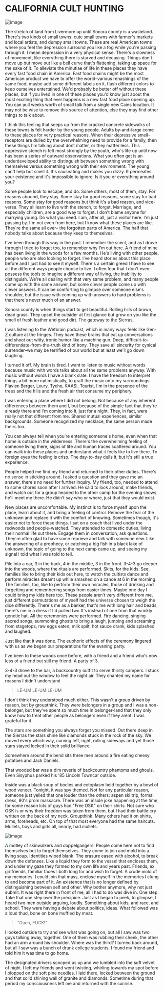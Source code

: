 # CALIFORNIA CULT HUNTING

![image](sleepy.jpeg)

The stretch of land from Livermore up until Sonora county is a wasteland. There's two kinds of small towns: cute small towns with farmer's markets and local artists, and dumpy small towns. These are real American towns where you feel the depression surround you like a fog while you're passing through it. I mean depression in a very physical sense. There's a slowness of movement, like everything there is starved and decaying. Things don't move up but move out like a bell curve that's flattening, taking up space for the sake of it. To alleviate the minutiae of life in these places they have every fast food chain in America. Fast food chains might be the most American product we have to offer the world–various rehashings of the same food, maybe add some different labels on it, flash different colors to keep ourselves entertained. We'd probably be better off without these places, but if you lived in one of these places you'd know just about the most exciting thing that ever happens is a new fast food place opening up. You can pull weeks worth of small talk from a single new Cains location. It may not be wise to remove this source of attention, else they may find other things to talk about.


I think this feeling that seeps up from the cracked concrete sidewalks of these towns is felt harder by the young people. Adults by-and-large come to these places for very practical reasons. When their depressive smell-receptors are dulled by the overwhelming need to provide for a family, then these things I'm talking about dont matter, or they matter less. This oppressive stench is felt most strongly by the youth, who's life up until now has been a series of outward observations. What you often get is an underdeveloped ability to distinguish between something wrong with themselves versus something wrong with their environment. The young can't help but smell it. It's nauseating and makes you dizzy. It permeates your existence and it's impossible to ignore. Is it you or everything around you?


Some people look to escape, and do. Some others, most of them, stay. For reasons abound, they stay. Some stay for good reasons, some stay for bad reasons. Some stay for good reasons but think it's a bad reason, and vice-versa. They all learn to live with the stench, to forget. Marriage, and especially children, are a good way to forget. I don't blame anyone for marrying young. Do what you need. I am, after all, just a visitor here. I'm just passing by. I'm not even from here, but I know what these places are like. They're the same all over– the forgotten parts of America. The half that nobody talks about because they keep to themselves.


I've been through this way in the past. I remember the scent, and as I drove through I tried to forget too, to remember why I'm out here. A friend of mine has been living in the woods for a few months. He's living with other people, people who are also looking to forget. I've heard stories about this place before and I just had to see it myself. There's a certain greed I have to see all the different ways people choose to live. I often fear that I don't even possess the tools to imagine a different way of living, the inability to distinguish. We're all dealing with that very same problem, and many people come up with the same answer, but some clever people come up with clever answers. It can be comforting to glimpse over someone else's shoulder, but the issue with coming up with answers to hard problems is that there's never much of an answer.


Sonora county is when things start to get beautiful. Rolling hills of brown, dead grass. They upset the outsider at first glance but grow on you like the smell of fresh leather and good dirt. The gateway to the Sierras.


I was listening to the Wetbrain podcast, which in many ways feels like Gen-Z culture at the fringes. They have these brains that eat up conversations and shoot out witty, ironic humor like a machine gun. Deep, difficult-to-differentiate-from-the-truth kind of irony. They save all sincerity for cynical surrender–we may be terrified of our world but at least we'll go down laughing.


I turned it off. My brain is tired. I want to listen to music without words because music with words talks about all the same problems anyway. With music without words I have a blank slate. I have the freedom to interpret things a bit more optimistically, to graft the music onto my surroundings. Flavien Berger, Lxury, Tycho, KAASI, Tourist. I'm in the presence of the trees and the hills and the fresh air that consume my periphery.


I was entering a place where I did not belong. Not because of any inherent differences between them and I, but because of the simple fact that they're already there and I'm coming into it, just for a night. They, in fact, were really not that different from me. Shared mutual experiences, similar backgrounds. Someone recognized my necklace, the same person made theirs too.


You can always tell when you're entering someone's home, even when that home is outside in the wilderness. There's the overwhelming feeling of someone living there, signs of life and human traces scattered around. You can walk into these places and understand what it feels like to live there. To foreign eyes the feeling is crisp. The day-to-day dulls it, but it's still a true experience.


People helped me find my friend and returned to their other duties. There's no sense in sticking around. I asked a question and they gave me an answer, there's no need for further inquiry. My friend, too, needed to attend to some chores soon after I arrived. He said to look around, make friends, and watch out for a group headed to the other camp for the evening shows, he'll meet me there. He didn't say who or where, just that they would exist.


New places are uncomfortable. My instinct is to force myself upon the place, learn about it, and bring a feeling of control. Remove the fear of the unknown and replace it with the comfort of knowing. Sometimes though, it's easier not to force these things. I sat on a couch that lived under the redwoods and people-watched. They attended to domestic duties, living their normal life out there. Engage them in conversation, ask questions. They're often glad to have some reprieve and talk with someone new. Like the answering of a prophecy, or catching a big fish in a black lake of unknown, the topic of going to the next camp came up, and seeing my signal I told what I was told to tell.


Pile into a car, 3 in the back, 4 in the middle, 3 in the front. 3-4-3 go deeper into the woods, where the rituals are performed. Skits, for the kids. See, families like to bring their kids out here, to watch the cultists dance and perform miracles dreamt up while smashed on a canoe at 6 in the morning. The families, too, like to perform their own miracles, those of drinking and forgetting and remembering songs from easier times. Maybe one day I could bring my kids here too. These people aren't very different from me, just different permutations of myself had the universe chosen to weigh the dice differently. There's me as a banker, that's me with long hair and beads, there's me in a dress if I'd pulled two X's instead of one from that wrinkly genetic hat. All the ceremonies were performed. Fire dancing, singing sacred songs, summoning ghosts to bring a laugh, jumping and screaming from stagetops, raw eggs eaten, milk spilt, hot sauce drank, kids splashed and laughed.


Just like that it was done. The euphoric effects of the ceremony lingered with us as we began our preparations for the evening party.


I've been to these woods once before, with a friend and a friend who's now less of a friend but still my friend. A party of 3.


3-4-3 drove to the bar, a backcountry outfit to serve thirsty campers. I stuck my head out the window to feel the night air. They chanted my name for reasons I didn't understand


> LE-UM LE-UM LE-UM


I don't think they understood much either. This wasn't a group driven by reason, but by groupthink. They were belongers in a group and I was a non-belonger, but they've spent so much time in belonger-land that they only know how to treat other people as belongers even if they arent. I was grateful for it.


The stars are something you always forget you missed. Out there deep in the Sierras the stars shine like diamonds stuck in the rock of the sky. We moved every which way, curving left, right, rolling sideways and yet those stars stayed locked in their solid brilliance.


Somewhere around the bend sits three men around a fire eating cheesy potatoes and Jack Daniels.


That wooded bar was a dim reverie of backcountry phantoms and ghouls. Even Sisyphus parked his '85 Lincoln Towncar outside.


Inside was a black soup of bodies and ectoplasm held together by a bowl of wood veneer.  Tonight, it was spy themed. Not for any particular reason, someone just yelled that one louder than the others: aspen ski trip, formal dress, 80's prom massacre. There was an inside joke happening at the time, for some reason lots of guys had "Free OSK" on their shirts. Not sure who OSK is or why their freedom was taken from them, but I had their battle cry written on the back of my neck. Groupthink. Many others had it on shirts, arms, foreheads, etc. On top of that most everyone had the same haircuts. Mullets, boys and girls all, nearly, had mullets.

![image](ghost.jpg)

A motley of skinwalkers and doppelgangers. People come here not to find themselves but to forget themselves. They come to join and mold into a living soup.  Identities wiped blank. The erasure eased with alcohol, to break down the defenses. Like a liquid they form to the vessel that encloses them, and under my gaze they formed to my own life and years past. Friends, ex girlfriends, familiar faces I both long for and wish to forget. A crude mold of my memories. I could join that mass, enclose myself in the memories I clung to and become part of it. An existence that is no longer defined by distinguishing between self and other. Why bother anymore, why not just submit. It was right there in front of me, all I had to do was dive in. One step. Take that one step over the precipice. Just as I began to peek, to glimpse, I heard two men outside arguing, loudly. Something about kids, and race, and school. They were having a debate about politics, ideas. What followed was a loud thud, bone on bone muffled by meat.


> "Ouch, FUCK!"


I looked outside to try and see what was going on, but all I saw was two guys talking away, together. One of them was rubbing their cheek, the other had an arm around his shoulder. Where was the third? I turned back around, but all I saw was a bunch of drunk college students. I found my friend and told him it was time to go home.


The designated drivers scooped us up and we tumbled into the soft velvet of night. I left my friends and went twisting, whirling towards my spot before I plopped on the soft pine needles. I laid there, locked between the ground and that solid shining wall of granite and diamonds. Sometime during that period my consciousness left me and returned with the sunrise.
